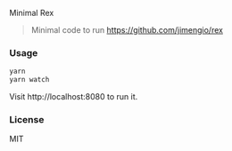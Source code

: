 Minimal Rex

> Minimal code to run https://github.com/jimengio/rex

### Usage

```bash
yarn
yarn watch
```

Visit http://localhost:8080 to run it.

### License

MIT
